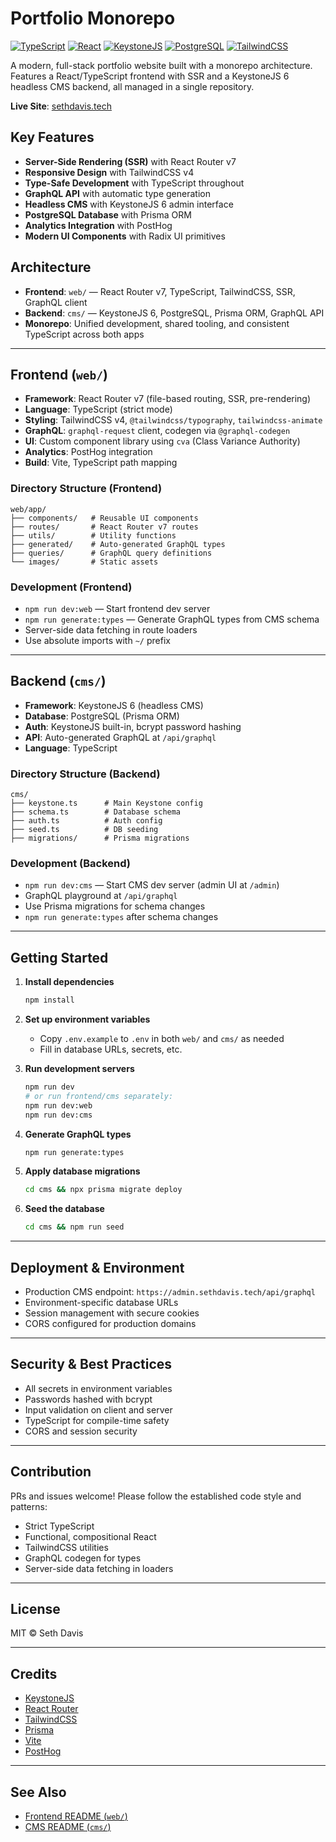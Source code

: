# Portfolio Monorepo

[![TypeScript](https://img.shields.io/badge/TypeScript-007ACC?style=for-the-badge&logo=typescript&logoColor=white)](https://www.typescriptlang.org/)
[![React](https://img.shields.io/badge/React-20232A?style=for-the-badge&logo=react&logoColor=61DAFB)](https://reactjs.org/)
[![KeystoneJS](https://img.shields.io/badge/KeystoneJS-000000?style=for-the-badge&logo=keystone&logoColor=white)](https://keystonejs.com/)
[![PostgreSQL](https://img.shields.io/badge/PostgreSQL-316192?style=for-the-badge&logo=postgresql&logoColor=white)](https://www.postgresql.org/)
[![TailwindCSS](https://img.shields.io/badge/Tailwind_CSS-38B2AC?style=for-the-badge&logo=tailwind-css&logoColor=white)](https://tailwindcss.com/)

A modern, full-stack portfolio website built with a monorepo architecture. Features a React/TypeScript frontend with SSR and a KeystoneJS 6 headless CMS backend, all managed in a single repository.

**Live Site**: [sethdavis.tech](https://sethdavis.tech)

## Key Features

- **Server-Side Rendering (SSR)** with React Router v7
- **Responsive Design** with TailwindCSS v4
- **Type-Safe Development** with TypeScript throughout
- **GraphQL API** with automatic type generation
- **Headless CMS** with KeystoneJS 6 admin interface
- **PostgreSQL Database** with Prisma ORM
- **Analytics Integration** with PostHog
- **Modern UI Components** with Radix UI primitives

## Architecture

- **Frontend**: `web/` — React Router v7, TypeScript, TailwindCSS, SSR, GraphQL client
- **Backend**: `cms/` — KeystoneJS 6, PostgreSQL, Prisma ORM, GraphQL API
- **Monorepo**: Unified development, shared tooling, and consistent TypeScript across both apps

---

## Frontend (`web/`)

- **Framework**: React Router v7 (file-based routing, SSR, pre-rendering)
- **Language**: TypeScript (strict mode)
- **Styling**: TailwindCSS v4, `@tailwindcss/typography`, `tailwindcss-animate`
- **GraphQL**: `graphql-request` client, codegen via `@graphql-codegen`
- **UI**: Custom component library using `cva` (Class Variance Authority)
- **Analytics**: PostHog integration
- **Build**: Vite, TypeScript path mapping

### Directory Structure (Frontend)

```text
web/app/
├── components/   # Reusable UI components
├── routes/       # React Router v7 routes
├── utils/        # Utility functions
├── generated/    # Auto-generated GraphQL types
├── queries/      # GraphQL query definitions
└── images/       # Static assets
```

### Development (Frontend)

- `npm run dev:web` — Start frontend dev server
- `npm run generate:types` — Generate GraphQL types from CMS schema
- Server-side data fetching in route loaders
- Use absolute imports with `~/` prefix

---

## Backend (`cms/`)

- **Framework**: KeystoneJS 6 (headless CMS)
- **Database**: PostgreSQL (Prisma ORM)
- **Auth**: KeystoneJS built-in, bcrypt password hashing
- **API**: Auto-generated GraphQL at `/api/graphql`
- **Language**: TypeScript

### Directory Structure (Backend)

```text
cms/
├── keystone.ts      # Main Keystone config
├── schema.ts        # Database schema
├── auth.ts          # Auth config
├── seed.ts          # DB seeding
├── migrations/      # Prisma migrations
```

### Development (Backend)

- `npm run dev:cms` — Start CMS dev server (admin UI at `/admin`)
- GraphQL playground at `/api/graphql`
- Use Prisma migrations for schema changes
- `npm run generate:types` after schema changes

---

## Getting Started

1. **Install dependencies**

    ```sh
    npm install
    ```

2. **Set up environment variables**

    - Copy `.env.example` to `.env` in both `web/` and `cms/` as needed
    - Fill in database URLs, secrets, etc.

3. **Run development servers**

    ```sh
    npm run dev
    # or run frontend/cms separately:
    npm run dev:web
    npm run dev:cms
    ```

4. **Generate GraphQL types**

    ```sh
    npm run generate:types
    ```

5. **Apply database migrations**

    ```sh
    cd cms && npx prisma migrate deploy
    ```

6. **Seed the database**

    ```sh
    cd cms && npm run seed
    ```

---

## Deployment & Environment

- Production CMS endpoint: `https://admin.sethdavis.tech/api/graphql`
- Environment-specific database URLs
- Session management with secure cookies
- CORS configured for production domains

---

## Security & Best Practices

- All secrets in environment variables
- Passwords hashed with bcrypt
- Input validation on client and server
- TypeScript for compile-time safety
- CORS and session security

---

## Contribution

PRs and issues welcome! Please follow the established code style and patterns:

- Strict TypeScript
- Functional, compositional React
- TailwindCSS utilities
- GraphQL codegen for types
- Server-side data fetching in loaders

---

## License

MIT © Seth Davis

---

## Credits

- [KeystoneJS](https://keystonejs.io/)
- [React Router](https://reactrouter.com/)
- [TailwindCSS](https://tailwindcss.com/)
- [Prisma](https://www.prisma.io/)
- [Vite](https://vitejs.dev/)
- [PostHog](https://posthog.com/)

---

## See Also

- [Frontend README (`web/`)](web/README.md)
- [CMS README (`cms/`)](cms/README.md)
